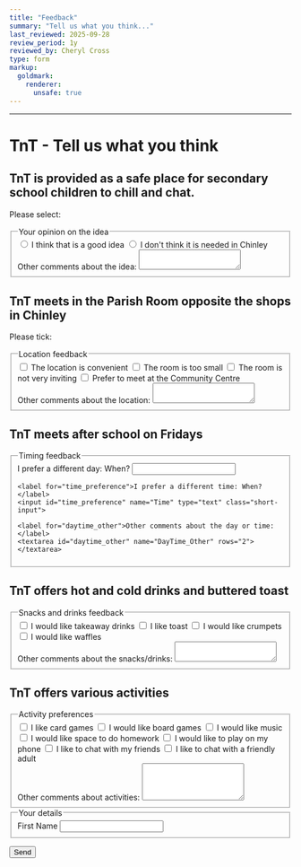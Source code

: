```yaml
---
title: "Feedback"
summary: "Tell us what you think..."
last_reviewed: 2025-09-28
review_period: 1y
reviewed_by: Cheryl Cross
type: form
markup:
  goldmark:
    renderer:
      unsafe: true
---
```


<form 
  name="{{ .Title | urlize }}" 
  class="verified-form"
  netlify
>
  <input type="hidden" name="_gotcha" style="display:none !important">

  <hr>
  <h1>TnT - Tell us what you think</h1>

  <h2>TnT is provided as a safe place for secondary school children to chill and chat.</h2>
  <p>Please select:</p>

  <fieldset>
    <legend>Your opinion on the idea</legend>
    <div class="radio-group">
      <label><input type="radio" name="Idea" value="Good Idea"> I think that is a good idea</label>
      <label><input type="radio" name="Idea" value="Bad Idea"> I don't think it is needed in Chinley</label>
    </div>
    <label for="idea_other">Other comments about the idea:</label>
    <textarea id="idea_other" name="Idea_Other" rows="2"></textarea>
  </fieldset>

  <h2>TnT meets in the Parish Room opposite the shops in Chinley</h2>
  <p>Please tick:</p>

  <fieldset>
    <legend>Location feedback</legend>
    <div class="checkbox-group">
      <label class="checkbox-inline"><input type="checkbox" name="Convenient" value="yes"> The location is convenient</label>
      <label class="checkbox-inline"><input type="checkbox" name="Small" value="yes"> The room is too small</label>
      <label class="checkbox-inline"><input type="checkbox" name="Uninviting" value="yes"> The room is not very inviting</label>
      <label class="checkbox-inline"><input type="checkbox" name="CommunityCentre" value="yes"> Prefer to meet at the Community Centre</label>
    </div>
    <label for="location_other">Other comments about the location:</label>
    <textarea id="location_other" name="Location_Other" rows="2"></textarea>
  </fieldset>

  <h2>TnT meets after school on Fridays</h2>

  <fieldset>
    <legend>Timing feedback</legend>
    <label for="day_preference">I prefer a different day: When?</label>
    <input id="day_preference" name="Day" type="text" class="short-input">

    <label for="time_preference">I prefer a different time: When?</label>
    <input id="time_preference" name="Time" type="text" class="short-input">

    <label for="daytime_other">Other comments about the day or time:</label>
    <textarea id="daytime_other" name="DayTime_Other" rows="2"></textarea>
  </fieldset>

  <h2>TnT offers hot and cold drinks and buttered toast</h2>

  <fieldset>
    <legend>Snacks and drinks feedback</legend>
    <div class="checkbox-group">
      <label class="checkbox-inline"><input type="checkbox" name="Takeaway" value="yes"> I would like takeaway drinks</label>
      <label class="checkbox-inline"><input type="checkbox" name="Toast" value="yes"> I like toast</label>
      <label class="checkbox-inline"><input type="checkbox" name="Crumpets" value="yes"> I would like crumpets</label>
      <label class="checkbox-inline"><input type="checkbox" name="Waffles" value="yes"> I would like waffles</label>
    </div>
    <label for="snacks_other">Other comments about the snacks/drinks:</label>
    <textarea id="snacks_other" name="Snacks_Other" rows="2"></textarea>
  </fieldset>

  <h2>TnT offers various activities</h2>

  <fieldset>
    <legend>Activity preferences</legend>
    <div class="checkbox-group">
      <label class="checkbox-inline"><input type="checkbox" name="Card_Games" value="yes"> I like card games</label>
      <label class="checkbox-inline"><input type="checkbox" name="Boardgames" value="yes"> I would like board games</label>
      <label class="checkbox-inline"><input type="checkbox" name="Music" value="yes"> I would like music</label>
      <label class="checkbox-inline"><input type="checkbox" name="Homework" value="yes"> I would like space to do homework</label>
      <label class="checkbox-inline"><input type="checkbox" name="SmartPhone" value="yes"> I would like to play on my phone</label>
      <label class="checkbox-inline"><input type="checkbox" name="Chat_Friends" value="yes"> I like to chat with my friends</label>
      <label class="checkbox-inline"><input type="checkbox" name="Chat_Adult" value="yes"> I like to chat with a friendly adult</label>
    </div>
    <label for="activity_other">Other comments about activities:</label>
    <textarea id="activity_other" name="Activity_Other" rows="4"></textarea>
  </fieldset>

  <fieldset required>
    <legend>Your details</legend>
    <label for="firstName" class="required">First Name</label>
    <input id="firstName" name="Name" type="text" class="short-input" required>
  </fieldset>

  <button type="submit">Send</button>
</form>
